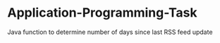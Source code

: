# Application-Programming-Task
Java function to determine number of days since last RSS feed update
